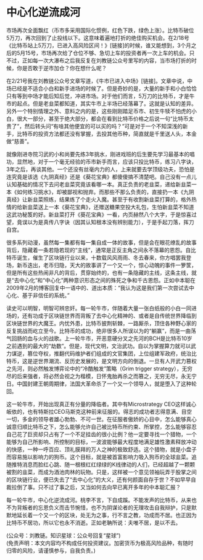 # 中心化逆流成河

市场再次全面飘红（币市多采用国际化惯例，红色下跌，绿色上涨）。比特币破位5万刀，再次回到了止投线以下。这意味着遍地打折的绝佳购买机会。在2/18号《比特币站上5万刀，已进入高风险区间！》[链接]的时候，谁又能想到，3个月之后的5月15号，市场再次给了仓位不够、急切上车的投资者再一次上车的机会。只不过，正如每一次大瀑布之后我反复在刘教链公众号里写的内容，当市场打折的时候，你是否敢于逆市加仓？你在想什么呢？

在2/21号我在刘教链公众号文章写道，《牛市已进入中场》[链接]。文章中说，中场已经是不适合小白和新手进场的时候了。但是奇妙的是，大量的新手和小白恰恰只有等到中场才能后知后觉，冲进市场。对于他们而言，5万刀的比特币，才是牛市的起点。但是老韭菜都知道，其实牛市上半场已经落幕了。这就是认知的差异。另外一个特别情理之外、意料之内的是，这些刚刚踏足币市、初生牛犊不怕虎的小白，很大一部分，甚至于绝大部分，都会在看到比特币价格之后说一句“比特币太贵了”，然后转头问“有啥其他便宜的可以买的吗？”可是对于一个不知深浅的新手，比特币的投资方法都还没有掌握，去投其他币种，简直就是千里送人头，本金做“慈善”。

就像刚进寺院习武的小和尚要先练3年挑水，刚进戏班的后生要先学习最基本的唱功，显然地，对于一个毫无经验的币市新手而言，应该只投比特币，练习八字诀，3年之后，再谈其他。一个还没有丝毫内力的人，上来就要去学顶级功夫，恐怕是连究竟是该选《九阴真经》还是《葵花宝典》都傻傻搞不清楚吧。自己没有一点儿认知基础的情况下去问老韭菜究竟该看哪一本。真正负责的老韭菜，递给新韭菜一本《如何练习挑水》，却被鄙视和抛弃。而那些不那么负责的，直接扔一本《九阴真经》让新韭菜照练，结果练了个走火入魔。甚至于有收割新韭菜打算的，格外热情的给新韭菜送上一本《葵花宝典》，还赠送糖果空投大礼包，生怕新韭菜不知道这武功秘笈的好。新韭菜打开《葵花宝典》一看，内页赫然八个大字，于是惊喜过望，竟误以为是真传八字诀（因其认知根本没有辨别能力），于是手起刀落，挥刀自宫。

很多系列动漫，虽然每一集都有每一集自成一体的故事，但是会在眼花缭乱的故事背后，隐藏着一条若隐若现的“主线”，通常是正反主角之间永不落幕的恩怨。自比特币诞生，催生了区块链行业以来，十数载风风雨雨、冬去春来，你方唱罢我登场，新币迭出，老币归隐，天大的故事讲了一个又一个，惊心动魄的事件一箩筐，但是所有这些热闹非凡的背后，贯穿始终的，也有一条隐藏的主线，这条主线，就是“去中心化”和“中心化”两种意识形态之间的殊死之争和千古恩怨。正如中本聪在2009年2月的博客回复中一语中的、道出本质：“我认为这是我们第一次尝试去中心化、基于非信任的系统。”

读史可以明智，明智可辨忠奸。每一轮牛市，伴随着大量一张白纸般的小白一同进场的，还有功成于区块链世界而背叛了去中心化精神的、或者是自传统世界降临到区块链世界的大魔王。内忧外患，比特币披荆斩棘，一路厮杀，顶住各种野心家的反复挑战而屹立至今。比特币的成功，绝非很多人所误以为的“躺赢”，而是一曲荡气回肠的血与火的战歌。上一轮牛市，开恶意硬分叉之先河的BCH是比特币10岁之前遇到的最大的“劫数”。但是，现代文明，文治武功。自以为掌握算力就可以武力谋逆，篡位夺权，推翻代码维护者们组成的文官集团，上位组建军政府，统治比特币，这是逆世界潮流、反历史发展的，是文明方向的倒退。一旦有人开武力篡权之先河，则必然触发博弈论中的“冷酷触发”策略（Grim trigger strategy），无穷尽的后来强者，将必然会视之为楷模，日怀鬼胎再杀之而篡之，无穷无尽，永无宁日。中国封建王朝周期律，法国大革命杀了一个又一个领导人，就是堕入了这种轮回。

这一轮牛市，开始出现真正有分量的降临者。其中有Microstrategy CEO这样诚心皈依的，也有特斯拉CEO马斯克这种前来征服的。得志的成功者志得意满、目空一切，多金的领导者雄心勃勃、不可一世。在征服者傲娇的心目中，怎么能够真心诚意归顺比特币之下，怎么能够允许自己被比特币所约束、所掌控，怎么能够容忍自己花了巨资却只占有了一个不足挂齿的很小比例？他一定要寻找一个猎物，一个能够为自己所影响、所控制的目标，一波波能够最大程度地满足雄性激素释放冲动的快感，一种一呼百应、顶礼膜拜的万人之神的极致舒适。这个猎物，就是小盘子而容易施以影响力的狗币。这个目标，就是被首富影响力吸入狗币的全球韭菜。追随推特消息而脸红心跳、随一根根红红绿绿的K线律动的人们，已经超越了一颗颗被割的韭菜，而成为酒池肉林的玩物。只是，这样被一个意见领袖玩弄于股掌之间的区块链行业，便已失去了“去中心化”的大义，还有何颜面自存于世？不如早早自裁拉倒了事。只不过了事之后，又当如何去向早已离开多年的中本聪汇报？

每一轮牛市，中心化逆流成河。桃李不言，下自成蹊。不能发声的比特币，从来也不为背叛者的忘恩负义而击节惋惜，也不为阴谋论者的无理攻击自我辩护，只是默默地延长着一个又一个的区块，处无为之事，行不言之教，功成而不居。也正因为比特币不居功，所以它也永不消逝。正如老聃所说：夫唯不居，是以不去。

(公众号：刘教链。知识星球：公众号回复“星球”) \
(免责声明：本文内容均不构成任何投资建议。加密货币为极高风险品种，有随时归零的风险，请谨慎参与，自我负责。)
